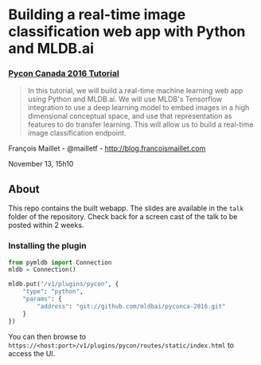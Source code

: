 # Building a real-time image classification web app with Python and MLDB.ai

### [Pycon Canada 2016 Tutorial](https://2016.pycon.ca/fr/schedule/071-francois-maillet/)

> In this tutorial, we will build a real-time machine learning web app using Python and MLDB.ai. We will use MLDB's Tensorflow integration to use a deep learning model to embed images in a high dimensional conceptual space, and use that representation as features to do transfer learning. This will allow us to build a real-time image classification endpoint.

François Maillet - @mailletf - http://blog.francoismaillet.com


November 13, 15h10

## About

This repo contains the built webapp. The slides are available in the `talk` folder of the repository. Check back for a screen cast of the talk to be posted within 2 weeks.


### Installing the plugin

```python
from pymldb import Connection
mldb = Connection()

mldb.put("/v1/plugins/pycon", {
    "type": "python",
    "params": {
        "address": "git://github.com/mldbai/pyconca-2016.git"
    }
})
```

You can then browse to `https://<host:port>/v1/plugins/pycon/routes/static/index.html` to access the UI.
